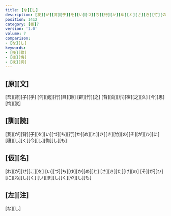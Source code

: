 ```yaml
---
title: [な][し]
description: [我][が][背][子][を][い][づ][ち][行][か][め][と][さ][き][竹][の][そ][が][ひ][に][寝][し][く][今][し][悔][し][も]
position: 1412
category: [巻]7
version: '1.0'
volume: 7
comparison:
- [な][し]
keywords:
- [挽][歌]
- [後][悔]
- [枕][詞]
---
```


## [原][文]

[吾][背][子][乎] [何][處][行][目][跡] [辟][竹][之] [背][向][尓][宿][之][久] [今][思][悔][裳]

## [訓][読]

[我][が][背][子][を][い][づ][ち][行][か][め][と][さ][き][竹][の][そ][が][ひ][に][寝][し][く][今][し][悔][し][も]

## [仮][名]

[わ][が][せ][こ][を] [い][づ][ち][ゆ][か][め][と] [さ][き][た][け][の] [そ][が][ひ][に][ね][し][く] [い][ま][し][く][や][し][も]

## [左][注]

[な][し]
